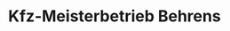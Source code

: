 ---
title: "Kfz-Meisterbetrieb Behrens"
url: /erfurt/kfz-meisterbetrieb-behrens/
shop: Autowerkstatt
---
